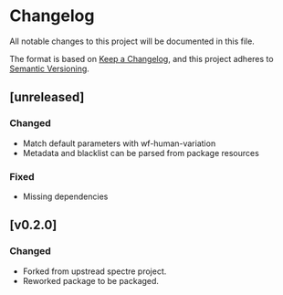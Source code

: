 # Changelog
All notable changes to this project will be documented in this file.

The format is based on [Keep a Changelog](https://keepachangelog.com/en/1.0.0/),
and this project adheres to [Semantic Versioning](https://semver.org/spec/v2.0.0.html).

## [unreleased]
### Changed
- Match default parameters with wf-human-variation
- Metadata and blacklist can be parsed from package resources

### Fixed
- Missing dependencies

## [v0.2.0]
### Changed
- Forked from upstread spectre project.
- Reworked package to be packaged.
